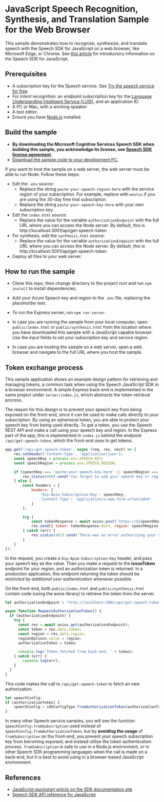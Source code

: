 # JavaScript Speech Recognition, Synthesis, and Translation Sample for the Web Browser

This sample demonstrates how to recognize, synthesize, and translate speech with the Speech SDK for JavaScript on a web browser, like Microsoft Edge, or Chrome.
See [this article](https://docs.microsoft.com/azure/cognitive-services/speech-service/quickstart-js-browser) for introductory information on the Speech SDK for JavaScript.

## Prerequisites

* A subscription key for the Speech service. See [Try the speech service for free](https://docs.microsoft.com/azure/cognitive-services/speech-service/get-started).
* For intent recognition: an *endpoint* subscription key for the [Language Understanding Intelligent Service (LUIS)](https://www.luis.ai/home), and an application ID.
* A PC or Mac, with a working speaker.
* A text editor.
* Ensure you have [Node.js](https://nodejs.org/en/download/) installed.

## Build the sample

* **By downloading the Microsoft Cognitive Services Speech SDK when building this sample, you acknowledge its license, see [Speech SDK license agreement](https://docs.microsoft.com/azure/cognitive-services/speech-service/license).**
* [Download the sample code to your development PC.](/README.md#get-the-samples)

If you want to host the sample on a web server, the web server must be able to run Node. Follow these steps:

* Edit the `.env` source:
  * Replace the string `paste-your-speech-region-here` with the service region of your subscription.
    For example, replace with `westus` if you are using the 30-day free trial subscription.
  * Replace the string `paste-your-speech-key-here` with your own subscription key.
* Edit the `index.html` source:
  * Replace the value for the variable `authorizationEndpoint` with the full URL where you can access the Node server. By default, this is http://localhost:3001/api/get-speech-token
* For synthesis, edit the `synthesis.html` source:
  * Replace the value for the variable `authorizationEndpoint` with the full URL where you can access the Node server. By default, this is http://localhost:3001/api/get-speech-token
* Deploy all files to your web server.

## How to run the sample

* Clone this repo, then change directory to the project root and run `npm install` to install dependencies.
* Add your Azure Speech key and region to the `.env` file, replacing the placeholder text.
* To run the Express server, run `npm run server`.

* In case you are running the sample from your local computer, open `public/index.html` or `public/synthesis.html` from the location where you have downloaded this sample with a JavaScript capable browser.
  Use the input fields to set your subscription key and service region.
* In case you are hosting the sample on a web server, open a web browser and navigate to the full URL where you host the sample.


## Token exchange process

This sample application shows an example design pattern for retrieving and managing tokens, a common task when using the Speech JavaScript SDK in a browser environment. A simple Express back-end is implemented in the same project under `server/index.js`, which abstracts the token retrieval process. 

The reason for this design is to prevent your speech key from being exposed on the front-end, since it can be used to make calls directly to your subscription. By using an ephemeral token, you are able to protect your speech key from being used directly. To get a token, you use the Speech REST API and make a call using your speech key and region. In the Express part of the app, this is implemented in `index.js` behind the endpoint `/api/get-speech-token`, which the front-end uses to get tokens. 

```javascript
app.get('/api/get-speech-token', async (req, res, next) => {
    res.setHeader('Content-Type', 'application/json');
    const speechKey = process.env.SPEECH_KEY;
    const speechRegion = process.env.SPEECH_REGION;

    if (speechKey === 'paste-your-speech-key-here' || speechRegion === 'paste-your-speech-region-here') {
        res.status(400).send('You forgot to add your speech key or region to the .env file.');
    } else {
        const headers = { 
            headers: {
                'Ocp-Apim-Subscription-Key': speechKey,
                'Content-Type': 'application/x-www-form-urlencoded'
            }
        };

        try {
            const tokenResponse = await axios.post(`https://${speechRegion}.api.cognitive.microsoft.com/sts/v1.0/issueToken`, null, headers);
            res.send({ token: tokenResponse.data, region: speechRegion });
        } catch (err) {
            res.status(401).send('There was an error authorizing your speech key.');
        }
    }
});
```

In the request, you create a `Ocp-Apim-Subscription-Key` header, and pass your speech key as the value. Then you make a request to the **issueToken** endpoint for your region, and an authorization token is returned. In a production application, this endpoint returning the token should be *restricted by additional user authentication* whenever possible. 

On the front-end, both `public/index.html` and `public/synthesis.html` contain code (using the axios library) to retrieve the token from the server. 

```javascript
let authorizationEndpoint = "http://localhost:3001/api/get-speech-token";

async function RequestAuthorizationToken() {
  if (authorizationEndpoint) {
    try {
      const res = await axios.get(authorizationEndpoint);
      const token = res.data.token;
      const region = res.data.region;
      regionOptions.value = region;
      authorizationToken = token;

      console.log('Token fetched from back-end: ' + token);
    } catch (err) {
        console.log(err);
    }
  }
}
```

This code makes the call to `/api/get-speech-token` to fetch an new authorization. 

```javascript
let speechConfig;
if (authorizationToken) {
    speechConfig = sdkConfigType.fromAuthorizationToken(authorizationToken, regionOptions.value);
} 
```

In many other Speech service samples, you will see the function `SpeechConfig.fromSubscription` used instead of `SpeechConfig.fromAuthorizationToken`, but by **avoiding the usage** of `fromSubscription` on the front-end, you prevent your speech subscription key from becoming exposed, and instead utilize the token authentication process. `fromSubscription` is safe to use in a Node.js environment, or in other Speech SDK programming languages when the call is made on a back-end, but it is best to avoid using in a browser-based JavaScript environment.

## References

* [JavaScript quickstart article on the SDK documentation site](https://docs.microsoft.com/azure/cognitive-services/speech-service/quickstart-js-browser)
* [Speech SDK API reference for JavaScript](https://aka.ms/csspeech/javascriptref)